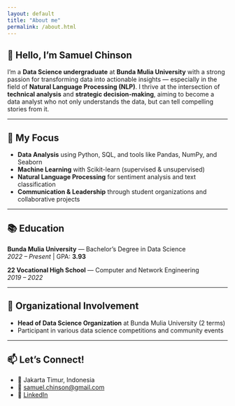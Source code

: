 ```yaml
---
layout: default
title: "About me"
permalink: /about.html
---
```


## 👋 Hello, I’m Samuel Chinson

I’m a **Data Science undergraduate** at **Bunda Mulia University** with a strong passion for transforming data into actionable insights — especially in the field of **Natural Language Processing (NLP)**. I thrive at the intersection of **technical analysis** and **strategic decision-making**, aiming to become a data analyst who not only understands the data, but can tell compelling stories from it.

---

## 🎯 My Focus

- **Data Analysis** using Python, SQL, and tools like Pandas, NumPy, and Seaborn
- **Machine Learning** with Scikit-learn (supervised & unsupervised)
- **Natural Language Processing** for sentiment analysis and text classification
- **Communication & Leadership** through student organizations and collaborative projects

---

## 📚 Education

**Bunda Mulia University** — Bachelor’s Degree in Data Science  
*2022 – Present* | GPA: **3.93**

**22 Vocational High School** — Computer and Network Engineering  
*2019 – 2022*

---

## 🧠 Organizational Involvement

- **Head of Data Science Organization** at Bunda Mulia University (2 terms)
- Participant in various data science competitions and community events

---

## 📫 Let’s Connect!

- 📍 Jakarta Timur, Indonesia
- 📧 [samuel.chinson@gmail.com](mailto:samuel.chinson@gmail.com)  
- 💼 [LinkedIn](https://www.linkedin.com/in/samuelchinson/)